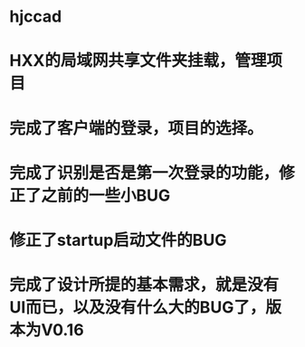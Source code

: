 # hjccad
HXX的局域网共享文件夹挂载，管理项目
=======================================
完成了客户端的登录，项目的选择。
=======================================
完成了识别是否是第一次登录的功能，修正了之前的一些小BUG
=======================================
修正了startup启动文件的BUG
=======================================
完成了设计所提的基本需求，就是没有UI而已，以及没有什么大的BUG了，版本为V0.16
=======================================

